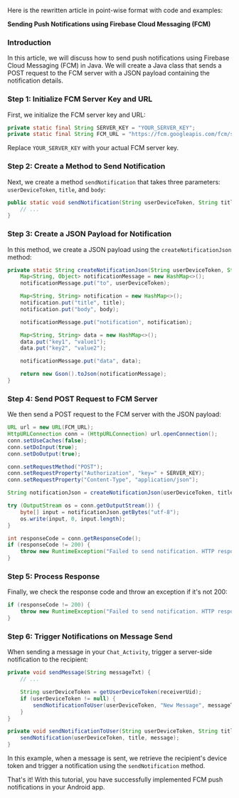 Here is the rewritten article in point-wise format with code and examples:

**Sending Push Notifications using Firebase Cloud Messaging (FCM)**

### Introduction

In this article, we will discuss how to send push notifications using Firebase Cloud Messaging (FCM) in Java. We will create a Java class that sends a POST request to the FCM server with a JSON payload containing the notification details.

### Step 1: Initialize FCM Server Key and URL

First, we initialize the FCM server key and URL:
```java
private static final String SERVER_KEY = "YOUR_SERVER_KEY";
private static final String FCM_URL = "https://fcm.googleapis.com/fcm/send";
```
Replace `YOUR_SERVER_KEY` with your actual FCM server key.

### Step 2: Create a Method to Send Notification

Next, we create a method `sendNotification` that takes three parameters: `userDeviceToken`, `title`, and `body`:
```java
public static void sendNotification(String userDeviceToken, String title, String body) throws Exception {
    // ...
}
```
### Step 3: Create a JSON Payload for Notification

In this method, we create a JSON payload using the `createNotificationJson` method:
```java
private static String createNotificationJson(String userDeviceToken, String title, String body) {
    Map<String, Object> notificationMessage = new HashMap<>();
    notificationMessage.put("to", userDeviceToken);

    Map<String, String> notification = new HashMap<>();
    notification.put("title", title);
    notification.put("body", body);

    notificationMessage.put("notification", notification);

    Map<String, String> data = new HashMap<>();
    data.put("key1", "value1");
    data.put("key2", "value2");

    notificationMessage.put("data", data);

    return new Gson().toJson(notificationMessage);
}
```
### Step 4: Send POST Request to FCM Server

We then send a POST request to the FCM server with the JSON payload:
```java
URL url = new URL(FCM_URL);
HttpURLConnection conn = (HttpURLConnection) url.openConnection();
conn.setUseCaches(false);
conn.setDoInput(true);
conn.setDoOutput(true);

conn.setRequestMethod("POST");
conn.setRequestProperty("Authorization", "key=" + SERVER_KEY);
conn.setRequestProperty("Content-Type", "application/json");

String notificationJson = createNotificationJson(userDeviceToken, title, body);

try (OutputStream os = conn.getOutputStream()) {
    byte[] input = notificationJson.getBytes("utf-8");
    os.write(input, 0, input.length);
}

int responseCode = conn.getResponseCode();
if (responseCode != 200) {
    throw new RuntimeException("Failed to send notification. HTTP response code: " + responseCode);
}
```
### Step 5: Process Response

Finally, we check the response code and throw an exception if it's not 200:
```java
if (responseCode != 200) {
    throw new RuntimeException("Failed to send notification. HTTP response code: " + responseCode);
}
```
### Step 6: Trigger Notifications on Message Send

When sending a message in your `Chat_Activity`, trigger a server-side notification to the recipient:
```java
private void sendMessage(String messageTxt) {
    // ...

    String userDeviceToken = getUserDeviceToken(receiverUid);
    if (userDeviceToken != null) {
        sendNotificationToUser(userDeviceToken, "New Message", messageTxt);
    }
}

private void sendNotificationToUser(String userDeviceToken, String title, String message) {
    sendNotification(userDeviceToken, title, message);
}
```
In this example, when a message is sent, we retrieve the recipient's device token and trigger a notification using the `sendNotification` method.

That's it! With this tutorial, you have successfully implemented FCM push notifications in your Android app.